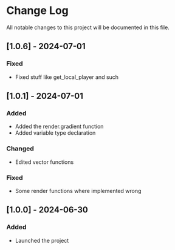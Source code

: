 
# Change Log
All notable changes to this project will be documented in this file.

## [1.0.6] - 2024-07-01

### Fixed

- Fixed stuff like get_local_player and such
 
## [1.0.1] - 2024-07-01
   
### Added
 
- Added the render.gradient function
- Added variable type declaration

### Changed

- Edited vector functions
 
### Fixed
 
- Some render functions where implemented wrong
 
## [1.0.0] - 2024-06-30
 
### Added
-  Launched the project
 